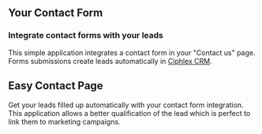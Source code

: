 Your Contact Form
-----------------

### Integrate contact forms with your leads

This simple application integrates a contact form in your "Contact us" page.
Forms submissions create leads automatically in <a href="https://www.ciphlex.com/app/crm">Ciphlex CRM</a>.

Easy Contact Page
-----------------

Get your leads filled up automatically with your contact form integration. This
application allows a better qualification of the lead which is perfect to link
them to marketing campaigns.

